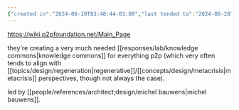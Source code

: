 ```yaml
---
{"created in":"2024-08-19T03:48:44-03:00","last tended to":"2024-08-28T14:47:51-03:00","tags":["organization","p2p","curation","open-source","metacrisis","design","🌱","database"],"created":"2024-08-19T03:48:44.253-03:00","updated":"2025-01-21T14:39:49.883-03:00","notestage":["🌱"],"dg-publish":true,"relevancescore":94,"permalink":"/initiatives-orgs-and-communities/design/p2p-foundation/","dgPassFrontmatter":true}
---
```


https://wiki.p2pfoundation.net/Main_Page

they're creating a very much needed [[responses/lab/knowledge commons\|knowledge commons]] for everything p2p (which very often tends to align with [[topics/design/regeneration\|regenerative]]/[[concepts/design/metacrisis\|metacrisis]] perspectives, though not always the case).

led by [[people/references/architect;design/michel bauwens\|michel bauwens]].